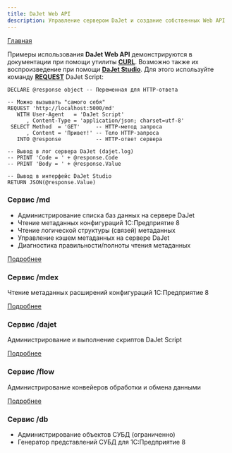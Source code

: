 ```yaml
---
title: DaJet Web API
description: Управление сервером DaJet и создание собственных Web API
---
```

[Главная](/#dajet-web-api)

Примеры использования **DaJet Web API** демонстрируются в документации при помощи утилиты [**CURL**](https://curl.se/). Возможно также их воспроизведение при помощи [**DaJet Studio**](/dajet-studio). Для этого используйте команду [**REQUEST**](/dajet-script/request) DaJet Script:

```
DECLARE @response object -- Переменная для HTTP-ответа

-- Можно вызывать "самого себя"
REQUEST 'http://localhost:5000/md'
   WITH User-Agent   = 'DaJet Script'
      , Content-Type = 'application/json; charset=utf-8'
 SELECT Method  = 'GET'     -- HTTP-метод запроса
      , Content = 'Привет!' -- Тело HTTP-запроса
   INTO @response           -- HTTP-ответ сервера

-- Вывод в лог сервера DaJet (dajet.log)
-- PRINT 'Code = ' + @response.Code
-- PRINT 'Body = ' + @response.Value

-- Вывод в интерфейс DaJet Studio
RETURN JSON(@response.Value)
```

### Сервис /md

- Администрирование списка баз данных на сервере DaJet
- Чтение метаданных конфигураций 1С:Предприятие 8
- Чтение логической структуры (связей) метаданных
- Управление кэшем метаданных на сервере DaJet
- Диагностика правильности/полноты чтения метаданных

[Подробнее](/dajet-web-api/md)

### Сервис /mdex

Чтение метаданных расширений конфигураций 1С:Предприятие 8

[Подробнее](/dajet-web-api/mdex)

### Сервис /dajet

Администрирование и выполнение скриптов DaJet Script

[Подробнее](/dajet-web-api/dajet)

### Сервис /flow

Администрирование конвейеров обработки и обмена данными

[Подробнее](/dajet-web-api/flow)

### Сервис /db
- Администрирование объектов СУБД (ограниченно)
- Генератор представлений СУБД для 1С:Предприятие 8
